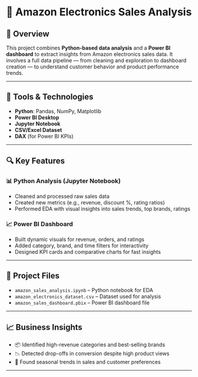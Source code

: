 # 🛒 Amazon Electronics Sales Analysis

## 📌 Overview
This project combines **Python-based data analysis** and a **Power BI dashboard** to extract insights from Amazon electronics sales data. It involves a full data pipeline — from cleaning and exploration to dashboard creation — to understand customer behavior and product performance trends.

---

## 🧰 Tools & Technologies
- **Python**: Pandas, NumPy, Matplotlib
- **Power BI Desktop**
- **Jupyter Notebook**
- **CSV/Excel Dataset**
- **DAX** (for Power BI KPIs)

---

## 🔍 Key Features

### 📊 Python Analysis (Jupyter Notebook)
- Cleaned and processed raw sales data
- Created new metrics (e.g., revenue, discount %, rating ratios)
- Performed EDA with visual insights into sales trends, top brands, ratings

### 📈 Power BI Dashboard
- Built dynamic visuals for revenue, orders, and ratings
- Added category, brand, and time filters for interactivity
- Designed KPI cards and comparative charts for fast insights

---

## 📁 Project Files
- `amazon_sales_analysis.ipynb` – Python notebook for EDA
- `amazon_electronics_dataset.csv` – Dataset used for analysis
- `amazon_sales_dashboard.pbix` – Power BI dashboard file

---

## 📈 Business Insights
- 📦 Identified high-revenue categories and best-selling brands
- 📉 Detected drop-offs in conversion despite high product views
- 📅 Found seasonal trends in sales and customer preferences

---
